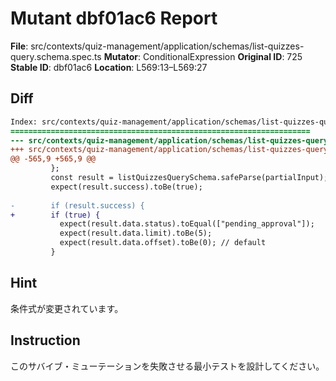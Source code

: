 # Mutant dbf01ac6 Report

**File**: src/contexts/quiz-management/application/schemas/list-quizzes-query.schema.spec.ts
**Mutator**: ConditionalExpression
**Original ID**: 725
**Stable ID**: dbf01ac6
**Location**: L569:13–L569:27

## Diff

```diff
Index: src/contexts/quiz-management/application/schemas/list-quizzes-query.schema.spec.ts
===================================================================
--- src/contexts/quiz-management/application/schemas/list-quizzes-query.schema.spec.ts	original
+++ src/contexts/quiz-management/application/schemas/list-quizzes-query.schema.spec.ts	mutated #725
@@ -565,9 +565,9 @@
         };
         const result = listQuizzesQuerySchema.safeParse(partialInput);
         expect(result.success).toBe(true);
 
-        if (result.success) {
+        if (true) {
           expect(result.data.status).toEqual(["pending_approval"]);
           expect(result.data.limit).toBe(5);
           expect(result.data.offset).toBe(0); // default
         }
```

## Hint

条件式が変更されています。

## Instruction

このサバイブ・ミューテーションを失敗させる最小テストを設計してください。
